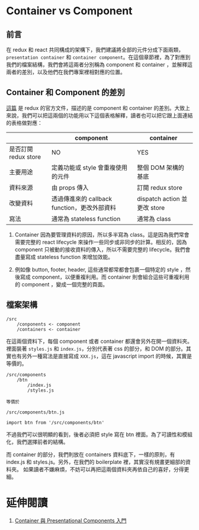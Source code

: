 # Container vs Component

##  前言

在 redux 和 react 共同構成的架構下，我們建議將全部的元件分成下面兩類，```presentation container``` 和 ```container component```。在這個章節裡，為了對應到我們的檔案結構，我們會將這兩者分別稱為 component 和 container ，並解釋這兩者的差別，以及他們在我們專案裡相對應的位置。

## Container 和 Component 的差別

[這篇](https://chentsulin.github.io/redux/docs/basics/UsageWithReact.html) 是 redux 的官方文件，描述的是  component 和 container 的差別。大致上來說，我們可以把這兩個的功能用以下這個表格解釋，讀者也可以把它跟上面連結的表格做對應：

| |  component | container |
| -- | -- | -- |
| 是否訂閱 redux store | NO | YES |
| 主要用途 | 定義功能或 style 會重複使用的元件 | 整個 DOM 架構的基底 | 
| 資料來源 | 由 props 傳入 | 訂閱 redux store |
| 改變資料 | 透過傳進來的 callback function，更改外部資料 | dispatch action 並更改 store  |
| 寫法 | 通常為 stateless function | 通常為 class |

1. Container 因為要管理資料的原因，所以多半寫為 class。這是因為我們常會需要完整的 react lifecycle 來操作一些同步或非同步的計算。相反的，因為 component 只被動的接收資料的傳入，所以不需要完整的 lifecycle。我們會盡量寫成 stateless function 來增加效能。

2. 例如像 button, footer, header, 這些通常都常都會包裹一個特定的 style ，然後寫成 component，以便重複利用。而 container 則會組合這些可重複利用的 component ，變成一個完整的頁面。

## 檔案架構

```
/src
	/conponents <- component 
	/containers <- container
```

在這兩個資料下，每個 component 或者 container 都還會另外在開一個資料夾。裡面裝著 ```styles.js``` 和 ```index.js```，分別代表著 css 的部分，和 DOM 的部分。其實也有另外一種寫法是直接寫成 ```XXX.js```，這在 javascript  import 的時候，其實是等價的。

```
/src/components
	/btn
		/index.js
		/styles.js

等價於

/src/components/btn.js

import btn from '/src/components/btn'
```

不過我們可以很明顯的看到，後者必須把 style 寫在 btn 裡面。為了可讀性和模組化，我們選擇前者的結構。

而 container 的部分，我們則放在 containers 資料底下，一樣的原則，有 index.js 和 styles.js。另外，在我們的 boilerplate 裡，其實沒有規畫更細部的資料夾。 如果讀者不嫌麻煩，不妨可以再把這兩個資料夾再依自己的喜好，分得更細。

# 延伸閱讀
1. [Container 與 Presentational Components 入門](https://github.com/kdchang/reactjs101/blob/master/Ch08/container-presentational-component-.md)